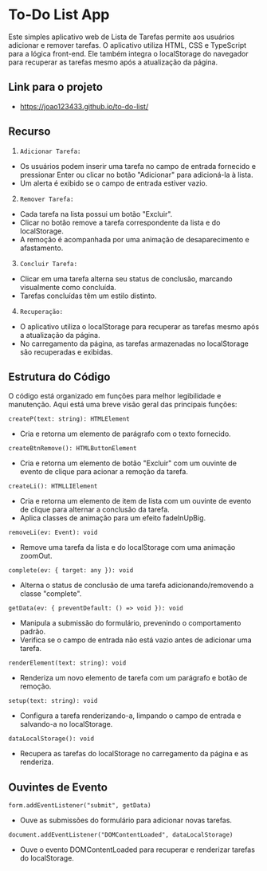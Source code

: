 # To-Do List App
Este simples aplicativo web de Lista de Tarefas permite aos usuários adicionar e remover tarefas. O aplicativo utiliza HTML, CSS e TypeScript para a lógica front-end. Ele também integra o localStorage do navegador para recuperar as tarefas mesmo após a atualização da página.

## Link para o projeto
- https://joao123433.github.io/to-do-list/

## Recurso
1. `Adicionar Tarefa:`
- Os usuários podem inserir uma tarefa no campo de entrada fornecido e pressionar Enter ou clicar no botão "Adicionar" para adicioná-la à lista.
- Um alerta é exibido se o campo de entrada estiver vazio.

2. `Remover Tarefa:`
- Cada tarefa na lista possui um botão "Excluir".
- Clicar no botão remove a tarefa correspondente da lista e do localStorage.
- A remoção é acompanhada por uma animação de desaparecimento e afastamento.

3. `Concluir Tarefa:`
- Clicar em uma tarefa alterna seu status de conclusão, marcando visualmente como concluída.
- Tarefas concluídas têm um estilo distinto.

4. `Recuperação:`
- O aplicativo utiliza o localStorage para recuperar as tarefas mesmo após a atualização da página.
- No carregamento da página, as tarefas armazenadas no localStorage são recuperadas e exibidas.

## Estrutura do Código
O código está organizado em funções para melhor legibilidade e manutenção. Aqui está uma breve visão geral das principais funções:

`createP(text: string): HTMLElement`
- Cria e retorna um elemento de parágrafo com o texto fornecido.

`createBtnRemove(): HTMLButtonElement`
- Cria e retorna um elemento de botão "Excluir" com um ouvinte de evento de clique para acionar a remoção da tarefa.

`createLi(): HTMLLIElement`
- Cria e retorna um elemento de item de lista com um ouvinte de evento de clique para alternar a conclusão da tarefa.
- Aplica classes de animação para um efeito fadeInUpBig.

`removeLi(ev: Event): void`
- Remove uma tarefa da lista e do localStorage com uma animação zoomOut.

`complete(ev: { target: any }): void`
- Alterna o status de conclusão de uma tarefa adicionando/removendo a classe "complete".

`getData(ev: { preventDefault: () => void }): void`
- Manipula a submissão do formulário, prevenindo o comportamento padrão.
- Verifica se o campo de entrada não está vazio antes de adicionar uma tarefa.

`renderElement(text: string): void`
- Renderiza um novo elemento de tarefa com um parágrafo e botão de remoção.

`setup(text: string): void`
- Configura a tarefa renderizando-a, limpando o campo de entrada e salvando-a no localStorage.

`dataLocalStorage(): void`
- Recupera as tarefas do localStorage no carregamento da página e as renderiza.

## Ouvintes de Evento
`form.addEventListener("submit", getData)`
- Ouve as submissões do formulário para adicionar novas tarefas.

`document.addEventListener("DOMContentLoaded", dataLocalStorage)`
- Ouve o evento DOMContentLoaded para recuperar e renderizar tarefas do localStorage.